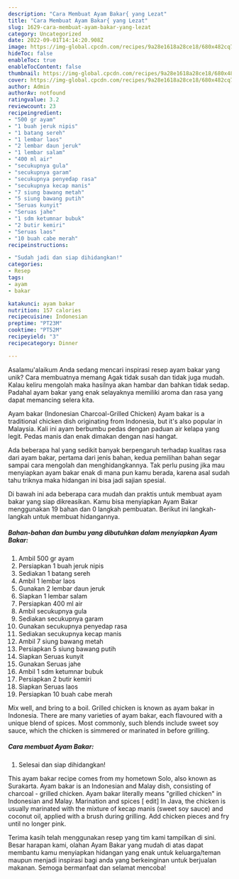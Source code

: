 ```yaml
---
description: "Cara Membuat Ayam Bakar{ yang Lezat"
title: "Cara Membuat Ayam Bakar{ yang Lezat"
slug: 1629-cara-membuat-ayam-bakar-yang-lezat
category: Uncategorized
date: 2022-09-01T14:14:20.908Z
image: https://img-global.cpcdn.com/recipes/9a28e1618a28ce18/680x482cq70/ayam-bakar-foto-resep-utama.jpg
hideToc: false
enableToc: true
enableTocContent: false
thumbnail: https://img-global.cpcdn.com/recipes/9a28e1618a28ce18/680x482cq70/ayam-bakar-foto-resep-utama.jpg
cover: https://img-global.cpcdn.com/recipes/9a28e1618a28ce18/680x482cq70/ayam-bakar-foto-resep-utama.jpg
author: Admin
authorAv: notfound
ratingvalue: 3.2
reviewcount: 23
recipeingredient:
- "500 gr ayam"
- "1 buah jeruk nipis"
- "1 batang sereh"
- "1 lembar laos"
- "2 lembar daun jeruk"
- "1 lembar salam"
- "400 ml air"
- "secukupnya gula"
- "secukupnya garam"
- "secukupnya penyedap rasa"
- "secukupnya kecap manis"
- "7 siung bawang metah"
- "5 siung bawang putih"
- "Seruas kunyit"
- "Seruas jahe"
- "1 sdm ketumnar bubuk"
- "2 butir kemiri"
- "Seruas laos"
- "10 buah cabe merah"
recipeinstructions:

- "Sudah jadi dan siap dihidangkan!"
categories:
- Resep
tags:
- ayam
- bakar

katakunci: ayam bakar 
nutrition: 157 calories
recipecuisine: Indonesian
preptime: "PT23M"
cooktime: "PT52M"
recipeyield: "3"
recipecategory: Dinner

---
```



Asalamu'alaikum Anda sedang mencari inspirasi resep ayam bakar yang unik? Cara membuatnya memang Agak tidak susah dan tidak juga mudah. Kalau keliru mengolah maka hasilnya akan hambar dan bahkan tidak sedap. Padahal ayam bakar yang enak selayaknya memiliki aroma dan rasa yang dapat memancing selera kita.


Ayam bakar (Indonesian Charcoal-Grilled Chicken) Ayam bakar is a traditional chicken dish originating from Indonesia, but it&#39;s also popular in Malaysia. Kali ini ayam berbumbu pedas dengan paduan air kelapa yang legit. Pedas manis dan enak dimakan dengan nasi hangat.

Ada beberapa hal yang sedikit banyak berpengaruh terhadap kualitas rasa dari ayam bakar, pertama dari jenis bahan, kedua pemilihan bahan segar sampai cara mengolah dan menghidangkannya. Tak perlu pusing jika mau menyiapkan ayam bakar enak di mana pun kamu berada, karena asal sudah tahu triknya maka hidangan ini bisa jadi sajian spesial.


Di bawah ini ada beberapa cara mudah dan praktis untuk membuat ayam bakar yang siap dikreasikan. Kamu bisa menyiapkan Ayam Bakar menggunakan 19 bahan dan 0 langkah pembuatan. Berikut ini langkah-langkah untuk membuat hidangannya.

<!--inarticleads1-->

##### Bahan-bahan dan bumbu yang dibutuhkan dalam menyiapkan Ayam Bakar:

1. Ambil 500 gr ayam
1. Persiapkan 1 buah jeruk nipis
1. Sediakan 1 batang sereh
1. Ambil 1 lembar laos
1. Gunakan 2 lembar daun jeruk
1. Siapkan 1 lembar salam
1. Persiapkan 400 ml air
1. Ambil secukupnya gula
1. Sediakan secukupnya garam
1. Gunakan secukupnya penyedap rasa
1. Sediakan secukupnya kecap manis
1. Ambil 7 siung bawang metah
1. Persiapkan 5 siung bawang putih
1. Siapkan Seruas kunyit
1. Gunakan Seruas jahe
1. Ambil 1 sdm ketumnar bubuk
1. Persiapkan 2 butir kemiri
1. Siapkan Seruas laos
1. Persiapkan 10 buah cabe merah


Mix well, and bring to a boil. Grilled chicken is known as ayam bakar in Indonesia. There are many varieties of ayam bakar, each flavoured with a unique blend of spices. Most commonly, such blends include sweet soy sauce, which the chicken is simmered or marinated in before grilling. 

<!--inarticleads2-->

##### Cara membuat Ayam Bakar:


1. Selesai dan siap dihidangkan!

This ayam bakar recipe comes from my hometown Solo, also known as Surakarta. Ayam bakar is an Indonesian and Malay dish, consisting of charcoal - grilled chicken. Ayam bakar literally means &#34;grilled chicken&#34; in Indonesian and Malay. Marination and spices [ edit] In Java, the chicken is usually marinated with the mixture of kecap manis (sweet soy sauce) and coconut oil, applied with a brush during grilling. Add chicken pieces and fry until no longer pink. 

Terima kasih telah menggunakan resep yang tim kami tampilkan di sini. Besar harapan kami, olahan Ayam Bakar yang mudah di atas dapat membantu kamu menyiapkan hidangan yang enak untuk keluarga/teman maupun menjadi inspirasi bagi anda yang berkeinginan untuk berjualan makanan. Semoga bermanfaat dan selamat mencoba!
